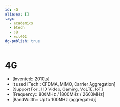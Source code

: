 ```yaml
---
id: 4G
aliases: []
tags:
  - academics
  - btech
  - s8
  - ect402
dg-publish: true
---
```

# 4G

- [Invented:: 2010\s]
- It used [Tech:: OFDMA, MIMO, Carrier Aggregation]
- [Support For:: HD Video, Gaming, VoLTE, IoT]
- [Frequency:: 800MHz / 1800MHz / 2600MHz]
- [BandWidth:: Up to 100MHz (aggregated)]
